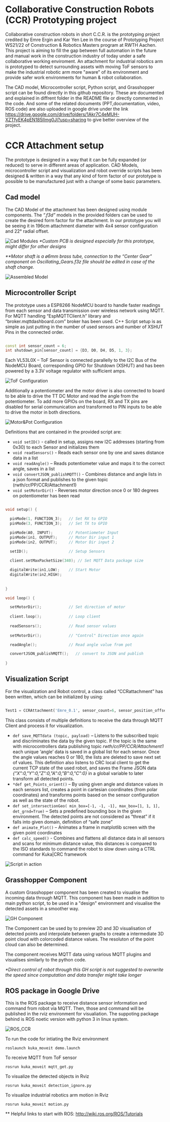 # Collaborative Construction Robots (CCR) Prototyping project

Collaborative construction robots in short C.C.R. is the prototyping project credited by Emre Ergin and Kar Yen Lee in the course of Prototyping Project WS21/22 of Construction & Robotics Masters program at RWTH Aachen. This project is aiming to fill the gap between full automation in the future and manual work in the construction industry of today under a safe collaborative working enviroment. An attachment for industrial robotics arm is prototyped to detect surrounding assets with moving ToF sensors to make the industrial robotic arm more "aware" of its environment and provide safer work environments for human & robot collaboration. 

The CAD model, Microcontroller script, Python script, and Grasshopper script can be found directly in this github repository. These are documented and explained in diffrent folder in the README file or directly commented in the code. And some of the related documents (PPT,documentation, video, ROS code) are also uploaded in google drive under the link https://drive.google.com/drive/folders/1Akr7C4eMUH-XZTfyEK4pEN185Ilmg0Jj?usp=sharing to give better overview of the project.



# CCR Attachment setup

The prototype is designed in a way that it can be fully expanded (or reduced) to serve in different areas of application. CAD Models, microcontroller script and visualization and robot override scripts has been designed & written in a way that any kind of form factor of our prototype is possible to be manufactured just with a change of some basic parameters.

## Cad model

The CAD Model of the attachment has been designed using module components. The _“.f3d”_ models in the provided folders can be used to create the desired form factor for the attachment. In our prototype you will be seeing it in 196cm attachment diameter with 4x4 sensor configuration and 22° radial offset.

![Cad Modules](https://i.imgur.com/UfWhGP3.png)
_*Custom PCB is designed especially for this prototype, might differ for other designs_

_**Motor shaft is a ø6mm brass tube, connection to the “Center Gear” component on Oscillating_Gears.f3z file should be edited in case of the shaft change._

![Assembled Model](https://i.imgur.com/iOuMQkf.png)

## Microcontroller Script

The prototype uses a ESP8266 NodeMCU board to handle faster readings from each sensor and data transmission over wireless network using MQTT. For MQTT handling “EspMQTTClient.h” library and “broker.mqttdashboard.com” broker has been used.  C++ Script setup is as simple as just putting in the number of used sensors and number of XSHUT Pins in the connected order.

```cpp

const int sensor_count = 6;               
int shutdown_pin[sensor_count] = {D3, D0, D4, D5, 1, 3}; 

```
 
Each VL53L0X – ToF Sensor is connected parallelly to the I2C Bus of the NodeMCU Board, corresponding GPIO for Shutdown (XSHUT) and has been powered by a 3.3V voltage regulator with sufficient amps.

![ToF Configuration](https://i.imgur.com/W3QnCzL.png)

Additionally a potentiometer and the motor driver is also connected to board to be able to drive the TT DC Motor and read the angle from the potentiometer. To add more GPIOs on the board, RX and TX pins are disabled for serial communication and transformed to PIN inputs to be able to drive the motor in both directions.

![Motor&Pot Configuration](https://i.imgur.com/rFACMJu.png)

Definitions that are contained in the provided script are:

* `void setID()` - called in setup, assigns new I2C addresses (starting from 0x30) to each Sensor and initializes them
* `void readSensors()` - Reads each sensor one by one and saves distance data in a list
* `void readAngle()` – Reads potentiometer value and maps it to the correct angle, saves in a list
* `void convertJSON_publishMQTT()` - Combines distance and angle lists in a json format and publishes to the given topic (rwth/cr/PP/CCR/Attachment1)  
* `void setMotorDir()` - Reverses motor direction once 0 or 180 degrees on potentiometer has been read

```cpp

void setup() {

  pinMode(1, FUNCTION_3);   // Set RX to GPIO
  pinMode(3, FUNCTION_3);   // Set TX to GPIO

  pinMode(A0, INPUT);       // Potentiometer Input
  pinMode(in1, OUTPUT);     // Motor Dir input 1
  pinMode(in2, OUTPUT);     // Motor Dir input 2

  setID();                  // Setup Sensors    
  
  client.setMaxPacketSize(340); // Set MQTT Data package size

  digitalWrite(in1,LOW);    // Start Motor
  digitalWrite(in2,HIGH);
  
      
}

void loop() { 

  setMotorDir();            // Set direction of motor
  
  client.loop();            // Loop client
 
  readSensors();            // Read sensor values
  
  setMotorDir();            // "Control" Direction once again

  readAngle();              // Read angle value from pot

  convertJSON_publishMQTT();   // convert to JSON and publish
 
}

```

## Visualization Script

For the visualization and Robot control, a class called “CCRattachment” has been written, which can be initialized by using:

```python

Test1 = CCRAttachment('Emre_0.1', sensor_count=6, sensor_position_offset=22, sensor_divide_half=4)

```


This class consists of multiple definitions to receive the data through MQTT Client and process it for visualization.
* `def save_MQTTdata (topic, payload)` – Listens to the subscribed topic and discriminates the data by the given topic. If the topic is the same with microcontrollers data publishing topic _rwth/cr/PP/CCR/Attachment1_ each unique ‘angle’ data is saved in a global list for each sensor. Once the angle values reaches 0 or 180, the lists are deleted to save next set of values. This definition also listens to CRC local client to get the current TCP state of the used robot, and saves the Frame JSON data _{"X":0,"Y":0,"Z":0,"A":0,"B":0,"C":0}_ in a global variable to later transform all detected points.
* `*def get_Points_orient()` – By using given angle and distance values in each sensors list, creates a point in cartesian coordinates (from polar coordinates) and transforms points based on the sensor configuration as well as the state of the robot.
* `def set_intersectionGeo( min_box=[-1, -1, -1], max_box=[1, 1, 1], det_grnd=True)` – Sets a predefined bounding box in the given environment. The detected points are not considered as “threat” if it falls into given domain, definition of “safe zone”
* `def animate_Plot()` – Animates a frame in matplotlib screen with the given point coordinates
* `def calc_speed()` - Combines and flattens all distance data in all sensors and scans for minimum distance value, this distances is compared to the ISO standards to command the robot to slow down using a CTRL command for Kuka|CRC framework

![Script in action](https://s10.gifyu.com/images/ezgif.com-gif-maker1f5afd07d7718d84.md.gif)

## Grasshopper Component

A custom Grasshopper component has been created to visualise the incoming data through MQTT. This component has been made in addition to main python script, to be used in a "design" environment and visualise the detected assets in a smoother way.

![GH Component](https://i.imgur.com/kAtaxfx.png)

The Component can be used by to preview 2D and 3D visualisation of detected points and interpolate between graphs to create a intermediate 3D point cloud with colorcoded distance values. The resoluton of the point cloud can also be determined.

The component receives MQTT data using various MQTT plugins and visualises similarly to the python code.

_*Direct control of robot through this GH script is not suggested to overwrite the speed since computation and data transfer might take longer_


## ROS package in Google Drive
This is the ROS package to receive distance sensor information and command from robot via MQTT. Then, those and command will be published in the rviz environment for visualiation. The suppoting package behind is ROS noetic version with python 3 in linux system.

![ROS_CCR](https://user-images.githubusercontent.com/77464658/154495988-a71871a6-ce80-4e53-900d-33b52ce9c519.png)


To run the code for intiating the Rviz environment
```
roslaunch kuka_moveit demo.launch
```

To receive MQTT from ToF sensor
```
rosrun kuka_moveit mqtt_get.py
```

To visualize the detected objects in Rviz
```
rosrun kuka_moveit detection_ignore.py
```

To visualize industrial robotics arm motion in Rviz
```
rosrun kuka_moveit motion.py
```
** Helpful links to start with ROS: http://wiki.ros.org/ROS/Tutorials
